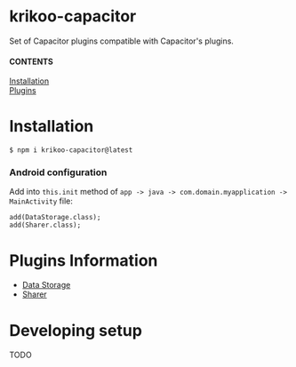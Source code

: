 # krikoo-capacitor
Set of Capacitor plugins compatible with Capacitor's plugins.

#### CONTENTS
[Installation](#installation)  
[Plugins](#plugins) 

# Installation
```
$ npm i krikoo-capacitor@latest
```

### Android configuration
Add into `this.init` method of `app -> java -> com.domain.myapplication -> MainActivity` file:
```
add(DataStorage.class);
add(Sharer.class);
```

# Plugins Information
  - [Data Storage](https://github.com/krikoo-team/hybrid/blob/master/capacitor/plugins-library/src/data-storage/README.md)
  - [Sharer](https://github.com/krikoo-team/hybrid/blob/master/capacitor/plugins-library/src/sharer/README.md)

# Developing setup

TODO
